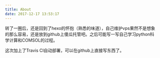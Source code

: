 ```yaml
---
title: About
date: 2017-12-17 13:53:17
---
```

转了一圈后，还是回到了hexo的怀抱（熟悉的味道），自己维护vps果然不是想象的那么容易，还是放到github上傻瓜托管吧。之后可能写一写自己学习python科学计算和COMSOL的过程。  
  
这次加上了Travis CI自动部署，可以在github上直接写东西了。